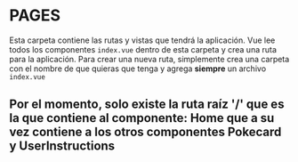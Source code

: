 # PAGES

Esta carpeta contiene las rutas y vistas que tendrá la aplicación. Vue lee todos los componentes `index.vue` dentro de esta carpeta y crea una ruta para la aplicación. Para crear una nueva ruta, simplemente crea una carpeta con el nombre de que quieras que tenga y agrega **siempre** un archivo `index.vue`

<h2>Por el momento, solo existe la ruta raíz '/' que es la que contiene al componente: <b>Home</b> que a su vez contiene a los otros componentes <b>Pokecard y UserInstructions</b> </h2>